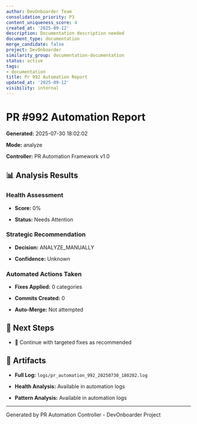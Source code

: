 ```yaml
---
author: DevOnboarder Team
consolidation_priority: P3
content_uniqueness_score: 4
created_at: '2025-09-12'
description: Documentation description needed
document_type: documentation
merge_candidate: false
project: DevOnboarder
similarity_group: documentation-documentation
status: active
tags:
- documentation
title: Pr 992 Automation Report
updated_at: '2025-09-12'
visibility: internal
---
```


# PR #992 Automation Report

**Generated:** 2025-07-30 18:02:02

**Mode:** analyze

**Controller:** PR Automation Framework v1.0

## 📊 Analysis Results

### Health Assessment

- **Score:** 0%

- **Status:** Needs Attention

### Strategic Recommendation

- **Decision:** ANALYZE_MANUALLY

- **Confidence:** Unknown

### Automated Actions Taken

- **Fixes Applied:** 0 categories

- **Commits Created:** 0

- **Auto-Merge:** Not attempted

## 🎯 Next Steps

- 🔧 Continue with targeted fixes as recommended

## 📁 Artifacts

- **Full Log:** `logs/pr_automation_992_20250730_180202.log`

- **Health Analysis:** Available in automation logs

- **Pattern Analysis:** Available in automation logs

---

Generated by PR Automation Controller - DevOnboarder Project
